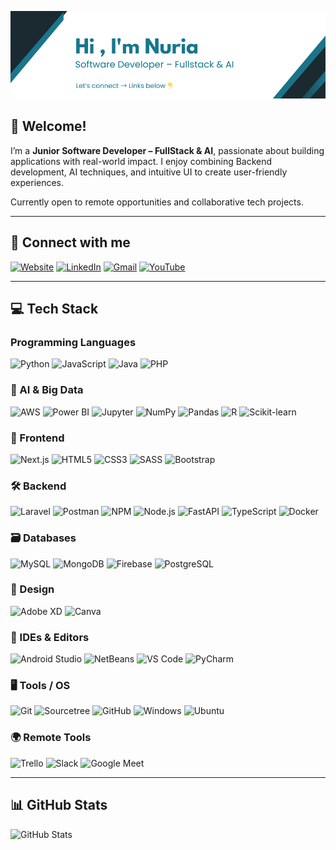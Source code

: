
![Banner](media/banner.png)

## 👋 Welcome!

I’m a **Junior Software Developer – FullStack & AI**, passionate about building applications with real-world impact. I enjoy combining Backend development, AI techniques, and intuitive UI to create user-friendly experiences.

Currently open to remote opportunities and collaborative tech projects.

---

## 🤝 Connect with me

[![Website](https://img.shields.io/badge/Website-4285F4.svg?style=for-the-badge&logo=Google-Chrome&logoColor=white)](https://nuriavazquez.dev)
[![LinkedIn](https://img.shields.io/badge/linkedin-%230077B5.svg?style=for-the-badge&logo=linkedin&logoColor=white)](https://linkedin.com/in/nuria-vazquez)
[![Gmail](https://img.shields.io/badge/Gmail-D14836?style=for-the-badge&logo=gmail&logoColor=white)](mailto:nuriadevs@gmail.com)
[![YouTube](https://img.shields.io/badge/YouTube-red?style=for-the-badge&logo=youtube&logoColor=white)](https://www.youtube.com/@nuriavazquezdev)

---

## 💻 Tech Stack

### Programming Languages  
![Python](https://img.shields.io/badge/python-%2314354C.svg?style=for-the-badge&logo=python&logoColor=white)
![JavaScript](https://img.shields.io/badge/javascript-%23323330.svg?style=for-the-badge&logo=javascript&logoColor=%23F7DF1E)
![Java](https://img.shields.io/badge/Java-FF2D00?style=for-the-badge&logo=openjdk&logoColor=white)
![PHP](https://img.shields.io/badge/php-%23777BB4.svg?style=for-the-badge&logo=php&logoColor=white)

### 🤖 AI & Big Data  
![AWS](https://img.shields.io/badge/AWS-%23FF9900.svg?style=for-the-badge&logo=amazon-aws&logoColor=white)
![Power BI](https://img.shields.io/badge/power_bi-F2C811?style=for-the-badge&logo=powerbi&logoColor=black)
![Jupyter](https://img.shields.io/badge/Jupyter-FFA500?style=for-the-badge&labelColor=FFFFFF&logo=jupyter)
![NumPy](https://img.shields.io/badge/-NumPy-013243?style=flat&logo=numpy&logoColor=white)
![Pandas](https://img.shields.io/badge/pandas-%23150458.svg?style=for-the-badge&logo=pandas&logoColor=white)
![R](https://img.shields.io/badge/r-%23276DC3.svg?style=for-the-badge&logo=r&logoColor=white)
![Scikit-learn](https://img.shields.io/badge/scikit--learn-%23F7931E.svg?style=for-the-badge&logo=scikit-learn&logoColor=white)

### 🎨 Frontend  
![Next.js](https://img.shields.io/badge/next.js-000000?style=for-the-badge&logo=nextdotjs&logoColor=white)
![HTML5](https://img.shields.io/badge/html5-%23E34F26.svg?style=for-the-badge&logo=html5&logoColor=white)
![CSS3](https://img.shields.io/badge/css3-%231572B6.svg?style=for-the-badge&logo=css3&logoColor=white)
![SASS](https://img.shields.io/badge/SASS-hotpink.svg?style=for-the-badge&logo=SASS&logoColor=white)
![Bootstrap](https://img.shields.io/badge/bootstrap-%23563D7C.svg?style=for-the-badge&logo=bootstrap&logoColor=white)

### 🛠️ Backend  
![Laravel](https://img.shields.io/badge/laravel-%23323330.svg?style=for-the-badge&logo=laravel&logoColor=FF0000)
![Postman](https://img.shields.io/badge/postman-%23323330.svg?style=for-the-badge&logo=postman&logoColor=FF0000)
![NPM](https://img.shields.io/badge/NPM-%23CB3837.svg?style=for-the-badge&logo=npm&logoColor=white)
![Node.js](https://img.shields.io/badge/node.js-6DA55F?style=for-the-badge&logo=node.js&logoColor=white)
![FastAPI](https://img.shields.io/badge/FastAPI-005571?style=for-the-badge&logo=fastapi)
![TypeScript](https://img.shields.io/badge/TypeScript-3178C6?style=for-the-badge&logo=typescript&logoColor=white)
![Docker](https://img.shields.io/badge/docker-257bd6?style=for-the-badge&logo=docker&logoColor=white)

### 🗃️ Databases  
![MySQL](https://img.shields.io/badge/mysql-%2300f.svg?style=for-the-badge&logo=mysql&logoColor=white)
![MongoDB](https://img.shields.io/badge/MongoDB-%234ea94b.svg?style=for-the-badge&logo=mongodb&logoColor=white)
![Firebase](https://img.shields.io/badge/Firebase-%23316192.svg?style=for-the-badge&logo=firebase&logoColor=white)
![PostgreSQL](https://img.shields.io/badge/postgresql-4169e1?style=for-the-badge&logo=postgresql&logoColor=white)

### 🎨 Design  
![Adobe XD](https://img.shields.io/badge/Adobe%20XD-470137?style=for-the-badge&logo=Adobe%20XD&logoColor=FF61F6)
![Canva](https://img.shields.io/badge/Canva-%2300C4CC.svg?style=for-the-badge&logo=Canva&logoColor=white)

### 🧰 IDEs & Editors  
![Android Studio](https://img.shields.io/badge/Android%20Studio-3DDC84.svg?style=for-the-badge&logo=android-studio&logoColor=white)
![NetBeans](https://img.shields.io/badge/NetBeansIDE-1B6AC6.svg?style=for-the-badge&logo=apache-netbeans-ide&logoColor=white)
![VS Code](https://img.shields.io/badge/Visual%20Studio%20Code-0078d7.svg?style=for-the-badge&logo=visual-studio-code&logoColor=white)
![PyCharm](https://img.shields.io/badge/PyCharm-000000.svg?style=for-the-badge&logo=pycharm&logoColor=white)

### 🖥️ Tools / OS  
![Git](https://img.shields.io/badge/git-%23F05033.svg?style=for-the-badge&logo=git&logoColor=white)
![Sourcetree](https://img.shields.io/badge/sourcetree-0078D6.svg?style=for-the-badge&logo=sourcetree&logoColor=white)
![GitHub](https://img.shields.io/badge/Github-000000?style=for-the-badge&logo=github&logoColor=white)
![Windows](https://img.shields.io/badge/Windows-0078D6?style=for-the-badge&logo=windows&logoColor=white)
![Ubuntu](https://img.shields.io/badge/Ubuntu-E95420?style=for-the-badge&logo=Ubuntu&logoColor=white)

### 🌍 Remote Tools  
![Trello](https://img.shields.io/badge/Trello-%23026AA7.svg?style=for-the-badge&logo=Trello&logoColor=white)
![Slack](https://img.shields.io/badge/Slack-4A154B?style=for-the-badge&logo=slack&logoColor=white)
![Google Meet](https://img.shields.io/badge/Google%20Meet-00897B?style=for-the-badge&logo=google-meet&logoColor=white)

---

## 📊 GitHub Stats

![GitHub Stats](https://github-readme-stats.vercel.app/api?username=nuriadevs&theme=tokyonight&hide_border=false&include_all_commits=false&count_private=false)
